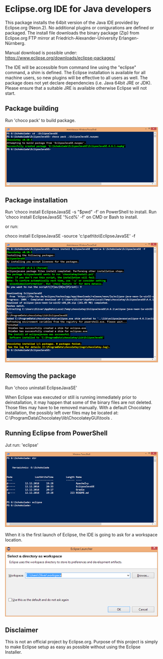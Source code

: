 # Eclipse.org IDE for Java developers

This package installs the 64bit version of the Java IDE provided by Eclipse.org (Neon.2). 
No additional plugins or conigurations are defined or packaged. The install file downloads the binary package (Zip) from Eclipse.org FTP mirror at Friedrich-Alexander-University Erlangen-Nürnberg.


Manual download is possible under: https://www.eclipse.org/downloads/eclipse-packages/


The IDE will be accessible from command line using the "eclipse" command, a shim is defined. The Eclipse installation is available for all machine users, so new plugins will be effective to all users as well.
The package does not yet declare dependencies (i.e. Java 64bit JRE or JDK). Please ensure that a suitable JRE is available otherwise Eclipse will not start.

## Package building

Run 'choco pack' to build package.

![Demo on CLI](https://github.com/Oliver-Loeffler/Schokolade/blob/master/EclipseJavaSE/pages/01_Pack.png)

## Package installation

Run 'choco install EclipseJavaSE -s "$pwd" -f' on PowerShell to install.
Run 'choco install EclipseJavaSE '%cd%' -f' on CMD or Bash to install.

or run:

choco install EclipseJavaSE -source 'c:\path\to\EclipseJavaSE\' -f

![Demo on CLI](https://github.com/Oliver-Loeffler/Schokolade/blob/master/EclipseJavaSE/pages/02_Install.png)

## Removing the package

Run 'choco uninstall EclipseJavaSE'

When Eclipse was executed or still is running immediately prior to deinstallation,
it may happen that some of the binary files are not deleted. Those files may have to be removed manually.
With a default Chocolatey installation, the possibly left over files may be located at: C:\ProgramData\Chocolatey\lib\ChocolateyGUI\tools .

## Running Eclipse from PowerShell

Jut run: 'eclipse'

![Demo on CLI](https://github.com/Oliver-Loeffler/Schokolade/blob/master/EclipseJavaSE/pages/03_Launch.png)

When it is the first launch of Eclipse, the IDE is going to ask for a workspace location. 

![Demo on CLI](https://github.com/Oliver-Loeffler/Schokolade/blob/master/EclipseJavaSE/pages/04_Started.png)

## Disclaimer

This is not an official project by Eclipse.org.
Purpose of this project is simply to make Eclipse setup as easy as possible without using the Eclipse Installer.
